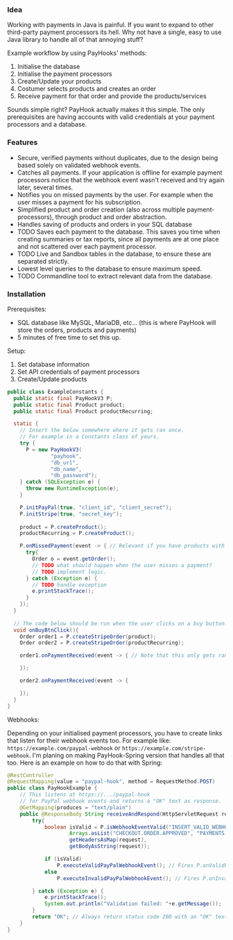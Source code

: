 ### Idea

Working with payments in Java is painful. If you want to expand to other
third-party payment processors its hell. Why not have a single, easy to use Java library
to handle all of that annoying stuff? 

Example workflow by using PayHooks' methods:
1. Initialise the database
2. Initialise the payment processors
3. Create/Update your products
4. Costumer selects products and creates an order
5. Receive payment for that order and provide the products/services

Sounds simple right? PayHook actually makes it this simple. The only prerequisites
are having accounts with valid credentials at your payment processors and a database.

### Features

- Secure, verified payments without duplicates, due to the design being based solely on validated webhook events.
- Catches all payments. If your application is offline for example 
payment processors notice that the webhook event wasn't received 
and try again later, several times.
- Notifies you on missed payments by the user. For example when the user misses a payment for his subscription.
- Simplified product and order creation (also across multiple payment-processors), through product and order abstraction.
- Handles saving of products and orders in your SQL database
- TODO Saves each payment to the database. This saves you time when creating summaries or tax reports, 
since all payments are at one place and not scattered over each payment processor.
- TODO Live and Sandbox tables in the database, to ensure these are separated strictly.
- Lowest level queries to the database to ensure maximum speed.
- TODO Commandline tool to extract relevant data from the database.

### Installation

Prerequisites:
- SQL database like MySQL, MariaDB, etc... (this is where PayHook will store the orders, products and payments)
- 5 minutes of free time to set this up.

Setup:
1. Set database information
2. Set API credentials of payment processors
3. Create/Update products

```java
public class ExampleConstants {
  public static final PayHookV3 P;
  public static final Product product;
  public static final Product productRecurring;

  static {
    // Insert the below somewhere where it gets ran once.
    // For example in a Constants class of yours.
    try {
      P = new PayHookV3(
              "payhook",
              "db_url",
              "db_name",
              "db_password");
    } catch (SQLException e) {
      throw new RuntimeException(e);
    }

    P.initPayPal(true, "client_id", "client_secret");
    P.initStripe(true, "secret_key");
    
    product = P.createProduct();
    productRecurring = P.createProduct();

    P.onMissedPayment(event -> { // Relevant if you have products with recurring payments (like subscriptions)
      try{
        Order o = event.getOrder();
        // TODO what should happen when the user misses a payment?
        // TODO implement logic.
      } catch (Exception e) {
        // TODO handle exception
        e.printStackTrace();
      }
    });
  }
  
  // The code below should be run when the user clicks on a buy button.
  void onBuyBtnClick(){
    Order order1 = P.createStripeOrder(product);
    Order order2 = P.createStripeOrder(productRecurring);

    order1.onPaymentReceived(event -> { // Note that this only gets ran once

    });

    order2.onPaymentReceived(event -> {

    });
  }
}
```
Webhooks:

Depending on your initialised payment processors, you have to
create links that listen for their webhook events too. For example like:
`https://example.com/paypal-webhook` or `https://example.com/stripe-webhook`.
I'm planing on making PayHook-Spring version that handles all that too.
Here is an example on how to do that with Spring:
```java
@RestController
@RequestMapping(value = "paypal-hook", method = RequestMethod.POST)
public class PayHookExample {
    // This listens at https://.../paypal-hook
    // for PayPal webhook events and returns a "OK" text as response.
    @GetMapping(produces = "text/plain")
    public @ResponseBody String receiveAndRespond(HttpServletRequest request) {
        try{
            boolean isValid = P.isWebhookEventValid("INSERT_VALID_WEBHOOK_ID", // Get it from here: https://developer.paypal.com/developer/applications/
                    Arrays.asList("CHECKOUT.ORDER.APPROVED", "PAYMENTS.PAYMENT.CREATED"), // Insert your valid event types/names here. Full list of all event types/names here: https://developer.paypal.com/docs/api-basics/notifications/webhooks/event-names
                    getHeadersAsMap(request),
                    getBodyAsString(request));

            if (isValid) 
                P.executeValidPayPalWebhookEvent(); // Fires P.onValidPayPalWebhookEvent();
            else
                P.executeInvalidPayPalWebhookEvent(); // Fires P.onInvalidPayPalWebhookEvent();

        } catch (Exception e) {
            e.printStackTrace();
            System.out.println("Validation failed: "+e.getMessage());
        }
        return "OK"; // Always return status code 200 with an "OK" text no matter what the result to annoy attackers.
    }
}
```